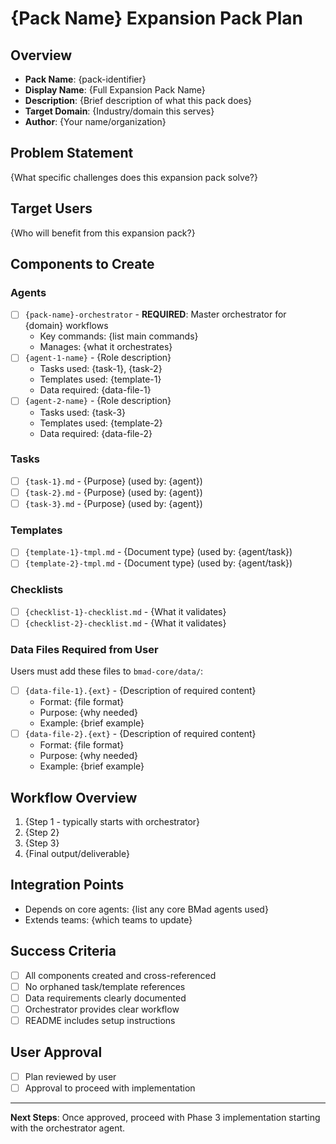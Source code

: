 # {Pack Name} Expansion Pack Plan

## Overview

- **Pack Name**: {pack-identifier}
- **Display Name**: {Full Expansion Pack Name}
- **Description**: {Brief description of what this pack does}
- **Target Domain**: {Industry/domain this serves}
- **Author**: {Your name/organization}

## Problem Statement

{What specific challenges does this expansion pack solve?}

## Target Users

{Who will benefit from this expansion pack?}

## Components to Create

### Agents

- [ ] `{pack-name}-orchestrator` - **REQUIRED**: Master orchestrator for {domain} workflows
  - Key commands: {list main commands}
  - Manages: {what it orchestrates}
- [ ] `{agent-1-name}` - {Role description}
  - Tasks used: {task-1}, {task-2}
  - Templates used: {template-1}
  - Data required: {data-file-1}
- [ ] `{agent-2-name}` - {Role description}
  - Tasks used: {task-3}
  - Templates used: {template-2}
  - Data required: {data-file-2}

### Tasks

- [ ] `{task-1}.md` - {Purpose} (used by: {agent})
- [ ] `{task-2}.md` - {Purpose} (used by: {agent})
- [ ] `{task-3}.md` - {Purpose} (used by: {agent})

### Templates

- [ ] `{template-1}-tmpl.md` - {Document type} (used by: {agent/task})
- [ ] `{template-2}-tmpl.md` - {Document type} (used by: {agent/task})

### Checklists

- [ ] `{checklist-1}-checklist.md` - {What it validates}
- [ ] `{checklist-2}-checklist.md` - {What it validates}

### Data Files Required from User

Users must add these files to `bmad-core/data/`:

- [ ] `{data-file-1}.{ext}` - {Description of required content}
  - Format: {file format}
  - Purpose: {why needed}
  - Example: {brief example}
- [ ] `{data-file-2}.{ext}` - {Description of required content}
  - Format: {file format}
  - Purpose: {why needed}
  - Example: {brief example}

## Workflow Overview

1. {Step 1 - typically starts with orchestrator}
2. {Step 2}
3. {Step 3}
4. {Final output/deliverable}

## Integration Points

- Depends on core agents: {list any core BMad agents used}
- Extends teams: {which teams to update}

## Success Criteria

- [ ] All components created and cross-referenced
- [ ] No orphaned task/template references
- [ ] Data requirements clearly documented
- [ ] Orchestrator provides clear workflow
- [ ] README includes setup instructions

## User Approval

- [ ] Plan reviewed by user
- [ ] Approval to proceed with implementation

---

**Next Steps**: Once approved, proceed with Phase 3 implementation starting with the orchestrator agent.
